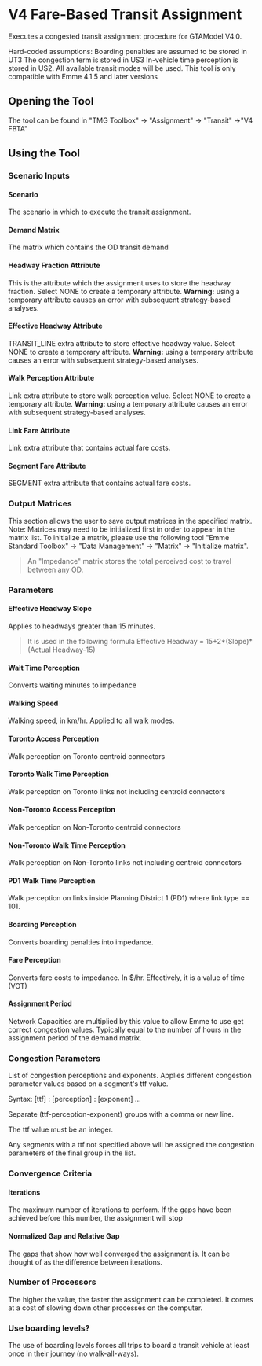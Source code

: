 ﻿
# V4 Fare-Based Transit Assignment
Executes a congested transit assignment procedure for GTAModel V4.0. 

Hard-coded assumptions:
Boarding penalties are assumed to be stored in UT3
The congestion term is stored in US3
In-vehicle time perception is stored in US2. 
All available transit modes will be used.
This tool is only compatible with Emme 4.1.5 and later versions

## Opening the Tool
The tool can be found in "TMG Toolbox" -> "Assignment" -> "Transit" ->"V4 FBTA"

## Using the Tool
### Scenario Inputs
#### Scenario
The scenario in which to execute the transit assignment.
#### Demand Matrix
The matrix which contains the OD transit demand
#### Headway Fraction Attribute
This is the attribute which the assignment uses to store the headway fraction. Select NONE to create a temporary attribute. 
**Warning:** using a temporary attribute causes an error with subsequent strategy-based analyses. 
#### Effective Headway Attribute
TRANSIT_LINE extra attribute to store effective headway value. Select NONE to create a temporary attribute. 
**Warning:** using a temporary attribute causes an error with subsequent strategy-based analyses.
#### Walk Perception Attribute
Link extra attribute to store walk perception value. Select NONE to create a temporary attribute. 
**Warning:** using a temporary attribute causes an error with subsequent strategy-based analyses.

#### Link Fare Attribute
Link extra attribute that contains actual fare costs. 

#### Segment Fare Attribute
SEGMENT extra attribute that contains actual fare costs.

### Output Matrices
This section allows the user to save output matrices in the specified matrix. Note: Matrices may need to be initialized first in order to appear in the matrix list. To initialize a matrix, please use the following tool "Emme Standard Toolbox" -> "Data Management" -> "Matrix" -> "Initialize matrix".
>An "Impedance" matrix stores the total perceived cost to travel between any OD.

### Parameters
#### Effective Headway Slope
Applies to headways greater than 15 minutes. 
>It is used in the following formula 
>Effective Headway = 15+2*(Slope)*(Actual Headway-15)
#### Wait Time Perception
Converts waiting minutes to impedance
#### Walking Speed
Walking speed, in km/hr. Applied to all walk modes.
#### Toronto Access Perception
Walk perception on Toronto centroid connectors
#### Toronto Walk Time Perception
Walk perception on Toronto links not including centroid connectors
#### Non-Toronto Access Perception
Walk perception on Non-Toronto centroid connectors
#### Non-Toronto Walk Time Perception
Walk perception on Non-Toronto links not including centroid connectors
#### PD1 Walk Time Perception
Walk perception on links inside Planning District 1 (PD1) where link type == 101.
#### Boarding Perception
Converts boarding penalties into impedance. 
#### Fare Perception
Converts fare costs to impedance. In $/hr. Effectively, it is a value of time (VOT)
#### Assignment Period
Network Capacities are multiplied by this value to allow Emme to use get correct congestion values.
Typically equal to the number of hours in the assignment period of the demand matrix.
### Congestion Parameters
List of congestion perceptions and exponents. Applies different congestion parameter values based on a segment's ttf value. 

Syntax: [ttf] : [perception] : [exponent] ... 

Separate (ttf-perception-exponent) groups with a comma or new line. 

The ttf value must be an integer. 

Any segments with a ttf not specified above will be assigned the congestion parameters of the final group in the list.
### Convergence Criteria
#### Iterations
The maximum number of iterations to perform. If the gaps have been achieved before this number, the assignment will stop
#### Normalized Gap and Relative Gap
The gaps that show how well converged the assignment is. It can be thought of as the difference between iterations.
### Number of Processors
The higher the value, the faster the assignment can be completed. It comes at a cost of slowing down other processes on the computer.
### Use boarding levels?
The use of boarding levels forces all trips to board a transit vehicle at least once in their journey (no walk-all-ways).


